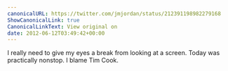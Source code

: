 ```yaml
---
canonicalURL: https://twitter.com/jmjordan/status/212391198982279168
ShowCanonicalLink: true
CanonicalLinkText: View original on
date: 2012-06-12T03:49:42+00:00
---
```

I really need to give my eyes a break from looking at a screen. Today was practically nonstop. I blame Tim Cook.